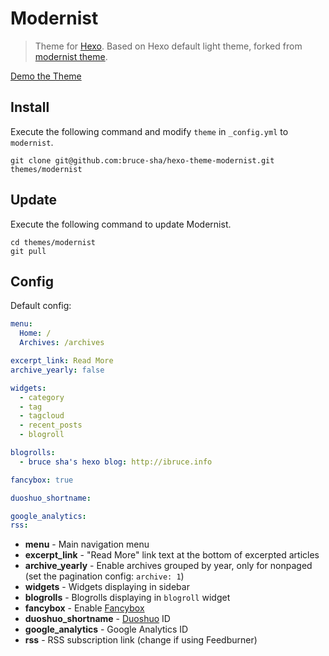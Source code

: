 # Modernist

> Theme for [Hexo]. Based on Hexo default light theme, forked from [modernist theme].  

[Demo the Theme]

## Install

Execute the following command and modify `theme` in `_config.yml` to `modernist`.

```
git clone git@github.com:bruce-sha/hexo-theme-modernist.git themes/modernist
```

## Update

Execute the following command to update Modernist.

```
cd themes/modernist
git pull
```

## Config

Default config:

``` yaml
menu:
  Home: /
  Archives: /archives

excerpt_link: Read More
archive_yearly: false

widgets:
  - category
  - tag
  - tagcloud
  - recent_posts
  - blogroll

blogrolls:
  - bruce sha's hexo blog: http://ibruce.info

fancybox: true

duoshuo_shortname:

google_analytics:
rss:
```

- **menu** - Main navigation menu
- **excerpt_link** - "Read More" link text at the bottom of excerpted articles
- **archive_yearly** - Enable archives grouped by year, only for nonpaged (set the pagination config: `archive: 1`)
- **widgets** - Widgets displaying in sidebar
- **blogrolls** - Blogrolls displaying in `blogroll` widget
- **fancybox** - Enable [Fancybox]
- **duoshuo_shortname** - [Duoshuo] ID
- **google_analytics** - Google Analytics ID
- **rss** - RSS subscription link (change if using Feedburner)

[Hexo]: http://zespia.tw/hexo/
[modernist theme]: http://github.com/heroicyang/hexo-theme-modernist
[Demo the Theme]: http://ibruce.info
[Duoshuo]: http://duoshuo.com
[Fancybox]: http://fancyapps.com/fancybox
[Busuanzi]: http://busuanzi.ibruce.info